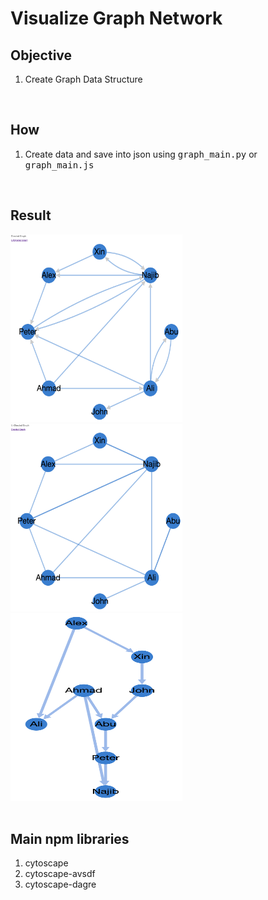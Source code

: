<h1> Visualize Graph Network </h1>

<div >
    <h2>Objective</h2>
    <ol>
        <li>Create Graph Data Structure</li>
    <ol>
</div>

<br>

<div >
    <h2>How</h2>
    <ol>
        <li>Create data and save into json using <samp>graph_main.py</samp> or <samp>graph_main.js</samp></li>
    <ol>
</div>

<br>

<div >
    <h2>Result</h2>
    <img src='img/directed_result.png' style="width:275px;height:300px;">
    <img src='img/undirected_result.png' style="width:275px;height:300px;">
    <img src='img/dag_result.png' style="width:275px;height:300px;">
</div>

<br>

<div >
    <h2>Main npm libraries</h2>
    <ol>
        <li>cytoscape</li>
        <li>cytoscape-avsdf</li>
        <li>cytoscape-dagre</li>
    <ol>
</div>
